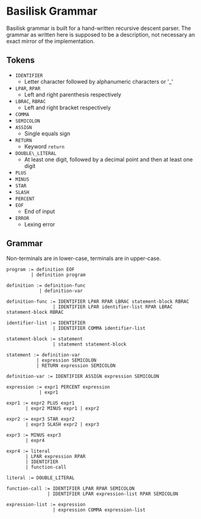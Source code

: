# Basilisk Grammar
Basilisk grammar is built for a hand-written recursive descent parser.
The grammar as written here is supposed to be a description, not necessary an exact mirror of the implementation.

## Tokens
- `IDENTIFIER`
    - Letter character followed by alphanumeric characters or '_'
- `LPAR`, `RPAR`
    - Left and right parenthesis respectively
- `LBRAC`, `RBRAC`
    - Left and right bracket respectively
- `COMMA`
- `SEMICOLON`
- `ASSIGN`
    - Single equals sign
- `RETURN`
    - Keyword `return`
- `DOUBLE\_LITERAL`
    - At least one digit, followed by a decimal point and then at least one digit
- `PLUS`
- `MINUS`
- `STAR`
- `SLASH`
- `PERCENT`
- `EOF`
    - End of input
- `ERROR`
    - Lexing error

## Grammar
Non-terminals are in lower-case, terminals are in upper-case.

```
program := definition EOF
         | definition program

definition := definition-func
            | definition-var

definition-func := IDENTIFIER LPAR RPAR LBRAC statement-block RBRAC
                 | IDENTIFIER LPAR identifier-list RPAR LBRAC statement-block RBRAC

identifier-list := IDENTIFIER
                 | IDENTIFIER COMMA identifier-list

statement-block := statement
                 | statement statement-block

statement := definition-var
           | expression SEMICOLON
           | RETURN expression SEMICOLON

definition-var := IDENTIFIER ASSIGN expression SEMICOLON

expression := expr1 PERCENT expression
            | expr1

expr1 := expr2 PLUS expr1
       | expr2 MINUS expr1 | expr2

expr2 := expr3 STAR expr2
       | expr3 SLASH expr2 | expr3

expr3 := MINUS expr3
       | expr4

expr4 := literal
       | LPAR expression RPAR
       | IDENTIFIER
       | function-call

literal := DOUBLE_LITERAL

function-call := IDENTIFIER LPAR RPAR SEMICOLON
               | IDENTIFIER LPAR expression-list RPAR SEMICOLON

expression-list := expression
                 | expression COMMA expression-list
```
